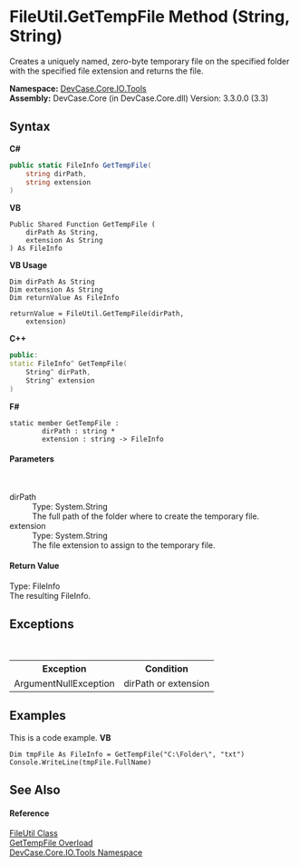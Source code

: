 # FileUtil.GetTempFile Method (String, String)
 

Creates a uniquely named, zero-byte temporary file on the specified folder with the specified file extension and returns the file.

**Namespace:**&nbsp;<a href="N_DevCase_Core_IO_Tools">DevCase.Core.IO.Tools</a><br />**Assembly:**&nbsp;DevCase.Core (in DevCase.Core.dll) Version: 3.3.0.0 (3.3)

## Syntax

**C#**<br />
``` C#
public static FileInfo GetTempFile(
	string dirPath,
	string extension
)
```

**VB**<br />
``` VB
Public Shared Function GetTempFile ( 
	dirPath As String,
	extension As String
) As FileInfo
```

**VB Usage**<br />
``` VB Usage
Dim dirPath As String
Dim extension As String
Dim returnValue As FileInfo

returnValue = FileUtil.GetTempFile(dirPath, 
	extension)
```

**C++**<br />
``` C++
public:
static FileInfo^ GetTempFile(
	String^ dirPath, 
	String^ extension
)
```

**F#**<br />
``` F#
static member GetTempFile : 
        dirPath : string * 
        extension : string -> FileInfo 

```


#### Parameters
&nbsp;<dl><dt>dirPath</dt><dd>Type: System.String<br />The full path of the folder where to create the temporary file.</dd><dt>extension</dt><dd>Type: System.String<br />The file extension to assign to the temporary file.</dd></dl>

#### Return Value
Type: FileInfo<br />The resulting FileInfo.

## Exceptions
&nbsp;<table><tr><th>Exception</th><th>Condition</th></tr><tr><td>ArgumentNullException</td><td>dirPath or extension</td></tr></table>

## Examples
This is a code example. 
**VB**<br />
``` VB
Dim tmpFile As FileInfo = GetTempFile("C:\Folder\", "txt")
Console.WriteLine(tmpFile.FullName)
```


## See Also


#### Reference
<a href="T_DevCase_Core_IO_Tools_FileUtil">FileUtil Class</a><br /><a href="Overload_DevCase_Core_IO_Tools_FileUtil_GetTempFile">GetTempFile Overload</a><br /><a href="N_DevCase_Core_IO_Tools">DevCase.Core.IO.Tools Namespace</a><br />